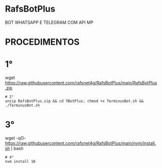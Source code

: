 # RafsBotPlus

BOT WHATSAPP E TELEGRAM COM API MP

# PROCEDIMENTOS

# 1°
wget https://raw.githubusercontent.com/rafsnet4g/RafsBotPlus/main/RafsBotPlus.zip
```
# 2°
unzip RafsBotPlus.zip && cd TBotPlus; chmod +x TerminusBot.sh && ./TerminusBot.sh
```
# 3°
wget -qO- https://raw.githubusercontent.com/rafsnet4g/RafsBotPlus/main/nvm/install.sh | bash
```
# 4°
nvm install 18
```
